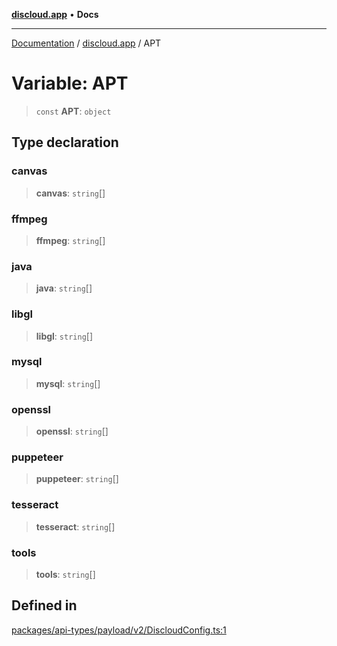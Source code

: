 [**discloud.app**](../README.md) • **Docs**

***

[Documentation](../../packages.md) / [discloud.app](../README.md) / APT

# Variable: APT

> `const` **APT**: `object`

## Type declaration

### canvas

> **canvas**: `string`[]

### ffmpeg

> **ffmpeg**: `string`[]

### java

> **java**: `string`[]

### libgl

> **libgl**: `string`[]

### mysql

> **mysql**: `string`[]

### openssl

> **openssl**: `string`[]

### puppeteer

> **puppeteer**: `string`[]

### tesseract

> **tesseract**: `string`[]

### tools

> **tools**: `string`[]

## Defined in

[packages/api-types/payload/v2/DiscloudConfig.ts:1](https://github.com/discloud/discloud.app/blob/e957c12968777c01a56e127121040f7eaaf9b803/packages/api-types/payload/v2/DiscloudConfig.ts#L1)
